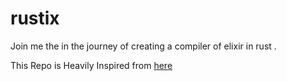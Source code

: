 # rustix

Join me the in the journey of creating a compiler of elixir in rust .





This Repo is Heavily Inspired from [here](https://github.com/DoctorWkt/acwj)

